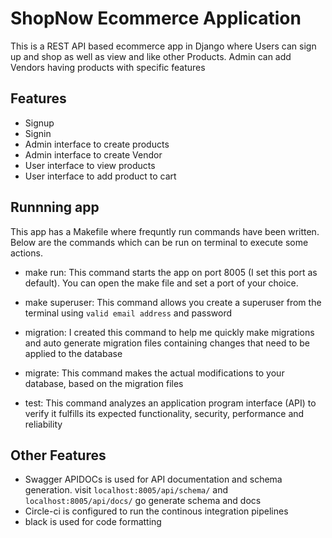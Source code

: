 # ShopNow Ecommerce Application

This is a  REST API based ecommerce app in Django
where Users can sign up and shop as well as view and like other Products.
Admin can add Vendors having products with specific features

## Features

- Signup
- Signin
- Admin interface to create products
- Admin interface to create Vendor
- User interface to view products
- User interface to add product to cart

## Runnning app

This app has a Makefile where frequntly run commands have been written. Below are the commands which can be run on terminal to execute some actions.

- make run: This command starts the app on port 8005 (I set this port as default). You can open the make file and set a port of your choice.

- make superuser: This command allows you create a superuser from the terminal using `valid email address` and password

- migration: I created this command to help me quickly make migrations and auto generate migration files containing changes that need to be applied to the database

- migrate: This command makes the actual modifications to your database, based on the migration files

- test: This command analyzes an application program interface (API) to verify it fulfills its expected functionality, security, performance and reliability

## Other Features

- Swagger APIDOCs is used for API documentation and schema generation. visit `localhost:8005/api/schema/` and `localhost:8005/api/docs/` go generate schema and docs
- Circle-ci is configured to run the continous integration pipelines
- black is used for code formatting
